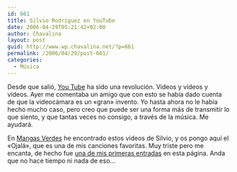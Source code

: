 ```yaml
---
id: 661
title: Silvio Rodríguez en YouTube
date: 2006-04-29T05:21:42+02:00
author: Chavalina
layout: post
guid: http://www.wp.chavalina.net/?p=661
permalink: /2006/04/29/post-661/
categories:
  - Música
---
```

Desde que sali&oacute;, [You Tube](http://www.youtube.com) ha sido una revoluci&oacute;n. V&iacute;deos y v&iacute;deos y v&iacute;deos. Ayer me comentaba un amigo que con esto se hab&iacute;a dado cuenta de que la videoc&aacute;mara es un «gran» invento. Yo hasta ahora no le hab&iacute;a hecho mucho caso, pero creo que puede ser una forma m&aacute;s de transmitir lo que siento, y que tantas veces no consigo, a trav&eacute;s de la m&uacute;sica. Me ayudar&aacute;.  
  
En <a href="http://mangasverdes.es/2006/04/29/silvio-rodriguez-en-youtube/" target="_blank">Mangas Verdes</a> he encontrado estos v&iacute;deos de Silvio, y os pongo aqu&iacute; el «Ojal&aacute;», que es una de mis canciones favoritas. Muy triste pero me encanta, de hecho fue <a href="http://chavalina.net/comentar.php?idpost=35" target="_blank">una de mis primeras entradas</a> en esta p&aacute;gina. Anda que no hace tiempo ni nada de eso&#8230;